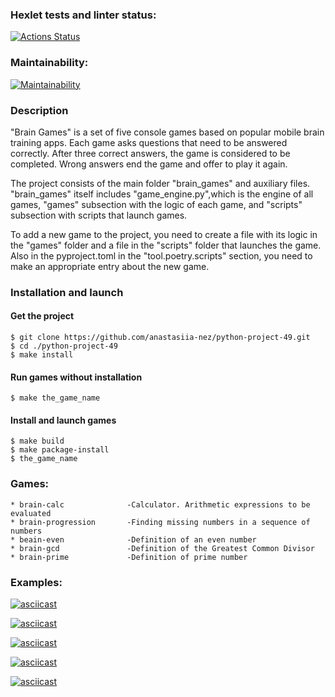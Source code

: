 ### Hexlet tests and linter status:
[![Actions Status](https://github.com/anastasiia-nez/python-project-49/workflows/hexlet-check/badge.svg)](https://github.com/anastasiia-nez/python-project-49/actions)

### Maintainability:
[![Maintainability](https://api.codeclimate.com/v1/badges/d8cb7553b2ceef7c8dd2/maintainability)](https://codeclimate.com/github/anastasiia-nez/python-project-49/maintainability)

### Description
 "Brain Games" is a set of five console games based on popular mobile brain training apps.
Each game asks questions that need to be answered correctly.
After three correct answers, the game is considered to be completed.
Wrong answers end the game and offer to play it again.

The project consists of the main folder "brain_games" and auxiliary files.
"brain_games" itself includes "game_engine.py",which is the engine of all games,
"games" subsection with the logic of each game, and "scripts" subsection with scripts that launch games.

To add a new game to the project, you need to create a file with its logic in the "games" folder and a file in the "scripts" folder that launches the game.
Also in the pyproject.toml in the "tool.poetry.scripts" section, you need to make an appropriate entry about the new game.

### Installation and launch

#### Get the project

```
$ git clone https://github.com/anastasiia-nez/python-project-49.git
$ cd ./python-project-49
$ make install
```

#### Run games without installation

```
$ make the_game_name
```


#### Install and launch games

```
$ make build
$ make package-install
$ the_game_name
```

### Games:

	* brain-calc              -Calculator. Arithmetic expressions to be evaluated
	* brain-progression       -Finding missing numbers in a sequence of numbers
	* beain-even              -Definition of an even number
	* brain-gcd               -Definition of the Greatest Common Divisor
	* brain-prime             -Definition of prime number


### Examples:
[![asciicast](https://asciinema.org/a/5jG4VIkF3tcjBRfiBycFJZKgC.svg)](https://asciinema.org/a/5jG4VIkF3tcjBRfiBycFJZKgC)

[![asciicast](https://asciinema.org/a/573440.svg)](https://asciinema.org/a/573440)

[![asciicast](https://asciinema.org/a/573624.svg)](https://asciinema.org/a/573624)

[![asciicast](https://asciinema.org/a/574996.svg)](https://asciinema.org/a/574996)

[![asciicast](https://asciinema.org/a/575054.svg)](https://asciinema.org/a/575054)

